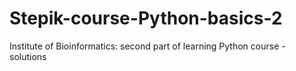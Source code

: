 # Stepik-course-Python-basics-2
Institute of Bioinformatics: second part of learning Python course - solutions
